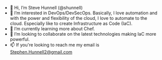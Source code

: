 - 👋 Hi, I’m Steve Hunnell (@shunnell)
- 👀 I’m interested in DevOps/DevSecOps. Basically, I love automation and with the power and flexibility of the cloud, I love to automate to the cloud. Especially like to create Infrastructure as Code (IaC).
- 🌱 I’m currently learning more about Chef.
- 💞️ I’m looking to collaborate on the latest technologies making IaC more powerful.
- 📫 If you're looking to reach me my email is Stephen.Hunnell2@gmail.com

<!---
shunnell/shunnell is a ✨ special ✨ repository because its `README.md` (this file) appears on your GitHub profile.
You can click the Preview link to take a look at your changes.
--->
